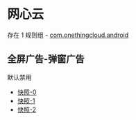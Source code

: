 # 网心云

存在 1 规则组 - [com.onethingcloud.android](/src/apps/com.onethingcloud.android.ts)

## 全屏广告-弹窗广告

默认禁用

- [快照-0](https://i.gkd.li/i/12841171)
- [快照-1](https://i.gkd.li/i/14035418)
- [快照-2](https://i.gkd.li/i/14766665)
